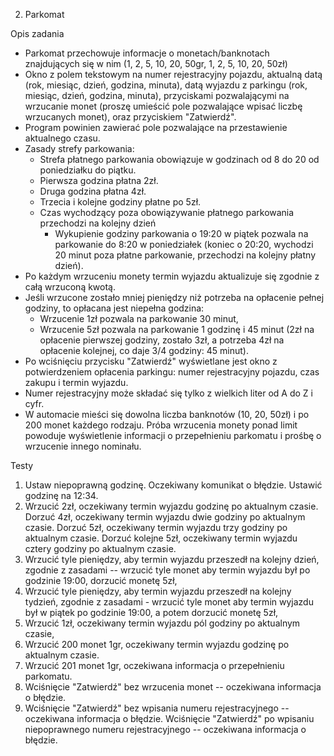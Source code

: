 2. Parkomat

Opis zadania
- Parkomat przechowuje informacje o monetach/banknotach znajdujących się w nim (1, 2, 5, 10, 20, 50gr, 1, 2, 5, 10, 20, 50zł)
- Okno z polem tekstowym na numer rejestracyjny pojazdu, aktualną datą (rok, miesiąc, dzień, godzina, minuta), datą wyjazdu z parkingu (rok, miesiąc, dzień, godzina, minuta), przyciskami pozwalającymi na wrzucanie monet (proszę umieścić pole pozwalające wpisać liczbę wrzucanych monet), oraz przyciskiem "Zatwierdź".
- Program powinien zawierać pole pozwalające na przestawienie aktualnego czasu.
- Zasady strefy parkowania: 
  - Strefa płatnego parkowania obowiązuje w godzinach od 8 do 20 od poniedziałku do piątku. 
  - Pierwsza godzina płatna 2zł. 
  - Druga godzina płatna 4zł. 
  - Trzecia i kolejne godziny płatne po 5zł. 
  - Czas wychodzący poza obowiązywanie płatnego parkowania przechodzi na kolejny dzień 
    - Wykupienie godziny parkowania o 19:20 w piątek pozwala na parkowanie do 8:20 w poniedziałek (koniec o 20:20, wychodzi 20 minut poza płatne parkowanie, przechodzi na kolejny płatny dzień).
- Po każdym wrzuceniu monety termin wyjazdu aktualizuje się zgodnie z całą wrzuconą kwotą.
- Jeśli wrzucone zostało mniej pieniędzy niż potrzeba na opłacenie pełnej godziny, to opłacana jest niepełna godzina: 
  - Wrzucenie 1zł pozwala na parkowanie 30 minut, 
  - Wrzucenie 5zł pozwala na parkowanie 1 godzinę i 45 minut (2zł na opłacenie pierwszej godziny, zostało 3zł, a potrzeba 4zł na opłacenie kolejnej, co daje 3/4 godziny: 45 minut).
- Po wciśnięciu przycisku "Zatwierdź" wyświetlane jest okno z potwierdzeniem opłacenia parkingu: numer rejestracyjny pojazdu, czas zakupu i termin wyjazdu.
- Numer rejestracyjny może składać się tylko z wielkich liter od A do Z i cyfr.
- W automacie mieści się dowolna liczba banknotów (10, 20, 50zł) i po 200 monet każdego rodzaju. Próba wrzucenia monety ponad limit powoduje wyświetlenie informacji o przepełnieniu parkomatu i prośbę o wrzucenie innego nominału. 

Testy
1. Ustaw niepoprawną godzinę. Oczekiwany komunikat o błędzie. Ustawić godzinę na 12:34.
2. Wrzucić 2zł, oczekiwany termin wyjazdu godzinę po aktualnym czasie. Dorzuć 4zł, oczekiwany termin wyjazdu dwie godziny po aktualnym czasie. Dorzuć 5zł, oczekiwany termin wyjazdu trzy godziny po aktualnym czasie. Dorzuć kolejne 5zł, oczekiwany termin wyjazdu cztery godziny po aktualnym czasie.
3. Wrzucić tyle pieniędzy, aby termin wyjazdu przeszedł na kolejny dzień, zgodnie z zasadami -- wrzucić tyle monet aby termin wyjazdu był po godzinie 19:00, dorzucić monetę 5zł, 
4. Wrzucić tyle pieniędzy, aby termin wyjazdu przeszedł na kolejny tydzień, zgodnie z zasadami - wrzucić tyle monet aby termin wyjazdu był w piątek po godzinie 19:00, a potem dorzucić monetę 5zł,
5. Wrzucić 1zł, oczekiwany termin wyjazdu pól godziny po aktualnym czasie,
6. Wrzucić 200 monet 1gr, oczekiwany termin wyjazdu godzinę po aktualnym czasie.
7. Wrzucić 201 monet 1gr, oczekiwana informacja o przepełnieniu parkomatu.
8. Wciśnięcie "Zatwierdź" bez wrzucenia monet -- oczekiwana informacja o błędzie.
9. Wciśnięcie "Zatwierdź" bez wpisania numeru rejestracyjnego -- oczekiwana informacja o błędzie. Wciśnięcie "Zatwierdź" po wpisaniu niepoprawnego numeru rejestracyjnego -- oczekiwana informacja o błędzie. 